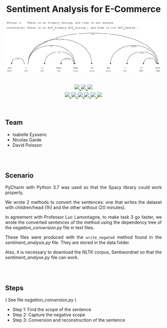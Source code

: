 <h1 align="center">Sentiment Analysis for E-Commerce</h1>

<p align="center">  
  <img src="https://github.com/isabelleysseric/Sentiment-analysis/blob/main/images/analyse_sentiment_tache1_ex1.png" alt="Sentiment-analysis image"
</p>

<h2 align="center">    

  <!-- GitHub -->
  <a href="https://github.com/isabelleysseric/">
    <img src="https://img.shields.io/badge/GitHub-100000?style=for-the-badge&logo=github&logoColor=white" >
  </a>  

  <!-- Project Repo -->
  <a href="https://github.com/isabelleysseric/Sentiment-analysis/">
    <img src="https://img.shields.io/badge/Repo-Sentiment_analysis-green?style=for-the-badge&logo={Sentiment-analysis}&logoColor=white" >
  </a>

  <!-- Wiki Project -->
  <a href="https://github.com/isabelleysseric/Image-search-engine/wiki/">
    <img src="https://img.shields.io/badge/Wiki-Sentiment_analysis-green?style=for-the-badge&logo={Sentiment-analysis}&logoColor=white" >
  </a><br>
    
  <!-- AI Page -->
  <a href="https://isabelleysseric.ai/">
    <img src="https://img.shields.io/badge/AI-Page-blue?style=for-the-badge&logo={AI-Page}&logoColor=white" >
  </a>
    
  <!-- Portfollio -->
  <a href="https://isabelleysseric.com/Resume.html">
    <img src="https://img.shields.io/badge/Portfollio-bfbfbf?style=for-the-badge&logo={Portfollio}&logoColor=white" >
  </a>
    
  <!-- LinkedIn -->
  <a href="https://www.linkedin.com/in/isabelleysseric/">
    <img src="https://img.shields.io/badge/LinkedIn-0077B5?style=for-the-badge&logo=linkedin&logoColor=white" >
  </a>
  <!-- GMAIL -->
  <a href="mailto: isabelleysseric@gmail.com">
    <img src="https://img.shields.io/badge/Gmail-D14836?style=for-the-badge&logo=gmail&logoColor=white" >
  </a>
  
  <!-- Docker Hub -->
  <a href="https://hub.docker.com/u/isabelleysseric">
    <img src="https://img.shields.io/badge/Docker_Hub-2496ED?style=for-the-badge&logo={dockerhub}&logoColor=#2496ed" >
  </a>

  <!-- Gazebo Sim -->
  <a href="https://hub.docker.com/u/isabelleysseric">
    <img src="https://img.shields.io/badge/Gazebo_Sim-orange?style=for-the-badge&logo={gazebosim}&logoColor=#2496ed" >
  </a><br>
  
</h2>
<br>


## Team
- Isabelle Eysseric
- Nicolas Garde
- David Poisson
<br>
<br>


## Scenario

<p align='justify'>PyCharm with Python 3.7 was used so that the Spacy library could work properly.</p>

<p align='justify'>We wrote 2 methods to convert the sentences: one that writes the dataset with children/head (1h) and the other without (20 minutes).</p>

<p align='justify'>In agreement with Professor Luc Lamontagne, to make task 3 go faster, we wrote the converted sentences of the method using the dependency tree of the <i>negation_conversion.py</i> file in text files.</p>

<p align='justify'>These files were produced with the <code>write_negated</code> method found in the <i>sentiment_analysis.py</i> file. They are stored in the data folder.</p>

<p align='justify'>Also, it is necessary to download the NLTK corpus, Sentiwordnet so that the <i>sentiment_analyse.py</i> file can work.</p>

<br>
<br>


## Steps
( See file *negation_conversion.py* )

- Step 1: Find the scope of the sentence
- Step 2: Capture the negative scope
- Step 3: Conversion and reconstruction of the sentence

<br>
<br>
